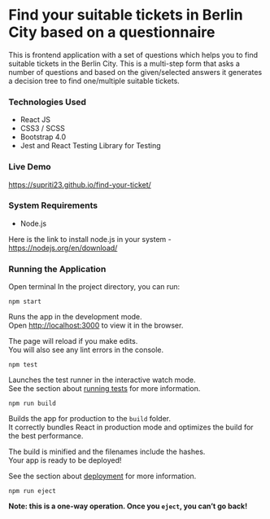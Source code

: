 # Find your suitable tickets in Berlin City based on a questionnaire
This is frontend application with a set of questions which helps you to find suitable tickets in the Berlin City. This is a multi-step form that asks a number of questions and based on the given/selected answers it generates a decision tree to find one/multiple suitable tickets.

### Technologies Used
* React JS
* CSS3 / SCSS
* Bootstrap 4.0
* Jest and React Testing Library for Testing

### Live Demo
https://supriti23.github.io/find-your-ticket/

### System Requirements
- Node.js

Here is the link to install node.js in your system - https://nodejs.org/en/download/

### Running the Application
Open terminal
In the project directory, you can run:

```shell
npm start
```
Runs the app in the development mode.\
Open [http://localhost:3000](http://localhost:3000) to view it in the browser.

The page will reload if you make edits.\
You will also see any lint errors in the console.

```shell
npm test
```

Launches the test runner in the interactive watch mode.\
See the section about [running tests](https://facebook.github.io/create-react-app/docs/running-tests) for more information.

```shell
npm run build
```

Builds the app for production to the `build` folder.\
It correctly bundles React in production mode and optimizes the build for the best performance.

The build is minified and the filenames include the hashes.\
Your app is ready to be deployed!

See the section about [deployment](https://facebook.github.io/create-react-app/docs/deployment) for more information.

```shell
npm run eject
```

**Note: this is a one-way operation. Once you `eject`, you can’t go back!**
